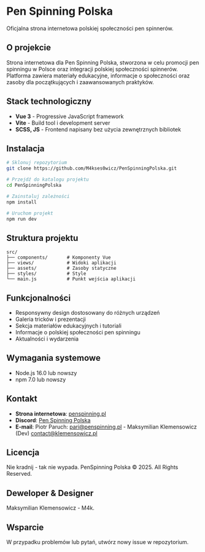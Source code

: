 # Pen Spinning Polska

Oficjalna strona internetowa polskiej społeczności pen spinnerów.

## O projekcie

Strona internetowa dla Pen Spinning Polska, stworzona w celu promocji pen spinningu w Polsce oraz integracji polskiej społeczności spinnerów. Platforma zawiera materiały edukacyjne, informacje o społeczności oraz zasoby dla początkujących i zaawansowanych praktyków.

## Stack technologiczny

- **Vue 3** - Progressive JavaScript framework
- **Vite** - Build tool i development server
- **SCSS, JS** - Frontend napisany bez użycia zewnętrznych bibliotek

## Instalacja

```bash
# Sklonuj repozytorium
git clone https://github.com/M4kses0wicz/PenSpinningPolska.git

# Przejdź do katalogu projektu
cd PenSpinningPolska

# Zainstaluj zależności
npm install

# Uruchom projekt
npm run dev

```

## Struktura projektu

```
src/
├── components/       # Komponenty Vue
├── views/            # Widoki aplikacji
├── assets/           # Zasoby statyczne
├── styles/           # Style
└── main.js           # Punkt wejścia aplikacji
```

## Funkcjonalności

- Responsywny design dostosowany do różnych urządzeń
- Galeria tricków i prezentacji
- Sekcja materiałów edukacyjnych i tutoriali
- Informacje o polskiej społeczności pen spinningu
- Aktualności i wydarzenia

## Wymagania systemowe

- Node.js 16.0 lub nowszy
- npm 7.0 lub nowszy

## Kontakt

- **Strona internetowa**: [penspinning.pl](https://penspinning.pl)
- **Discord**: [Pen Spinning Polska](https://discord.gg/MCXEnkh)
- **E-mail**: Piotr Paruch: pari@penspinning.pl - Maksymilian Klemensowicz (Dev) contact@klemensowicz.pl

## Licencja

Nie kradnij - tak nie wypada.
PenSpinning Polska © 2025. All Rights Reserved.

## Deweloper & Designer

Maksymilian Klemensowicz - M4k.

## Wsparcie

W przypadku problemów lub pytań, utwórz nowy issue w repozytorium.
